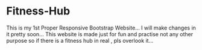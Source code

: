 # Fitness-Hub
This is my 1st Proper Responsive Bootstrap Website...
I will make changes in it pretty soon...
This website is made just for fun and practise not any other purpose so if there is a fitness hub in real , pls overlook it...
